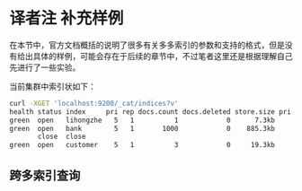 # 译者注 补充样例

在本节中，官方文档概括的说明了很多有关多多索引的参数和支持的格式，但是没有给出具体的样例，可能会存在于后续的章节中，不过笔者这里还是根据理解自己先进行了一些实验。

当前集群中索引状如下：

```bash
curl -XGET 'localhost:9200/_cat/indices?v'
health status index     pri rep docs.count docs.deleted store.size pri.store.size 
green  open   lihongzhe   5   1          1            0      7.3kb          3.6kb 
green  open   bank        5   1       1000            0    885.3kb        442.6kb 
       close  close                                                               
green  open   customer    5   1          3            0     19.3kb          9.6kb 
```

## 跨多索引查询

